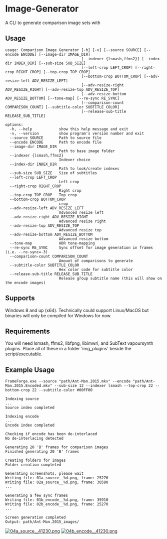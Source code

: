# Image-Generator

A CLI to generate comparison image sets with

## Usage

```
usage: Comparison Image Generator [-h] [-v] [--source SOURCE] [--encode ENCODE] [--image-dir IMAGE_DIR]
                                  [--indexer {lsmash,ffms2}] [--index-dir INDEX_DIR] [--sub-size SUB_SIZE]
                                  [--left-crop LEFT_CROP] [--right-crop RIGHT_CROP] [--top-crop TOP_CROP]
                                  [--bottom-crop BOTTOM_CROP] [--adv-resize-left ADV_RESIZE_LEFT]
                                  [--adv-resize-right ADV_RESIZE_RIGHT] [--adv-resize-top ADV_RESIZE_TOP]
                                  [--adv-resize-bottom ADV_RESIZE_BOTTOM] [--tone-map] [--re-sync RE_SYNC]
                                  [--comparison-count COMPARISON_COUNT] [--subtitle-color SUBTITLE_COLOR]
                                  [--release-sub-title RELEASE_SUB_TITLE]

options:
  -h, --help            show this help message and exit
  -v, --version         show program's version number and exit
  --source SOURCE       Path to source file
  --encode ENCODE       Path to encode file
  --image-dir IMAGE_DIR
                        Path to base image folder
  --indexer {lsmash,ffms2}
                        Indexer choice
  --index-dir INDEX_DIR
                        Path to look/create indexes
  --sub-size SUB_SIZE   Size of subtitles
  --left-crop LEFT_CROP
                        Left crop
  --right-crop RIGHT_CROP
                        Right crop
  --top-crop TOP_CROP   Top crop
  --bottom-crop BOTTOM_CROP
                        crop
  --adv-resize-left ADV_RESIZE_LEFT
                        Advanced resize left
  --adv-resize-right ADV_RESIZE_RIGHT
                        Advanced resize right
  --adv-resize-top ADV_RESIZE_TOP
                        Advanced resize top
  --adv-resize-bottom ADV_RESIZE_BOTTOM
                        Advanced resize bottom
  --tone-map            HDR tone-mapping
  --re-sync RE_SYNC     Sync offset for image generation in frames (i.e. --re-sync=-3)
  --comparison-count COMPARISON_COUNT
                        Amount of comparisons to generate
  --subtitle-color SUBTITLE_COLOR
                        Hex color code for subtitle color
  --release-sub-title RELEASE_SUB_TITLE
                        Release group subtitle name (this will show on the encode images)
```

## Supports

Windows 8 and up (x64).
Technically could support Linux/MacOS but binaries will only be compiled for Windows for now. 

## Requirements

You will need lsmash, ffms2, libfpng, libimwri, and SubText vapoursynth plugins.
Place all of these in a folder 'img_plugins' beside the script/executable.

## Example Usage

```
FrameForge.exe --source "path/Ant-Man.2015.mkv" --encode "path/Ant-Man.2015.Encoded.mkv" --sub-size 12 --indexer lsmash --top-crop 22 --bottom-crop 22 --subtitle-color #00FF00

Indexing source
...
Source index completed

Indexing encode
...
Encode index completed

Checking if encode has been de-interlaced
No de-interlacing detected

Generating 20 'B' frames for comparison images
Finished generating 20 'B' frames

Creating folders for images
Folder creation completed

Generating screenshots, please wait
Writing file: 01a_source__%d.png, frame: 25270
Writing file: 02a_source__%d.png, frame: 30590
...

Generating a few sync frames
Writing file: 01b_encode__%d.png, frame: 35910
Writing file: 02b_encode__%d.png, frame: 25270
...

Screen generation completed
Output: path/Ant-Man.2015_images/
```

[![04a_source__41230.png](https://thumbs2.imgbox.com/8d/47/X3l54wjy_t.png)](https://imgbox.com/X3l54wjy)
[![04b_encode__41230.png](https://thumbs2.imgbox.com/07/65/WvJ55AZp_t.png)](https://imgbox.com/WvJ55AZp)
